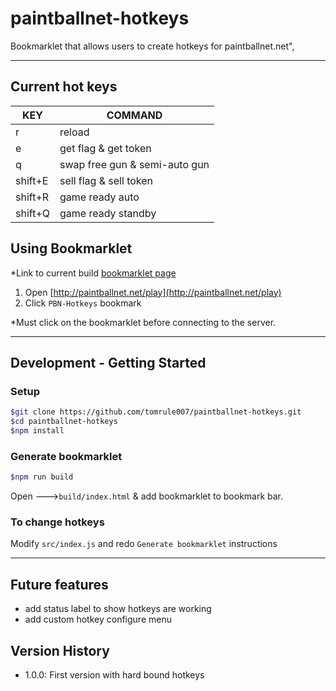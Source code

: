 # paintballnet-hotkeys

Bookmarklet that allows users to create hotkeys for paintballnet.net",

---

## Current hot keys

| KEY     | COMMAND                       |
| ------- | ----------------------------- |
| r       | reload                        |
| e       | get flag & get token          |
| q       | swap free gun & semi-auto gun |
| shift+E | sell flag & sell token        |
| shift+R | game ready auto               |
| shift+Q | game ready standby            |

## Using Bookmarklet

\*Link to current build [bookmarklet page](https://tomrule007.github.io/paintballnet-hotkeys/build/index.html)

1. Open [http://paintballnet.net/play](http://paintballnet.net/play)
2. Click `PBN-Hotkeys` bookmark

\*Must click on the bookmarklet before connecting to the server.

---

## Development - Getting Started

### Setup

```bash
$git clone https://github.com/tomrule007/paintballnet-hotkeys.git
$cd paintballnet-hotkeys
$npm install
```

### Generate bookmarklet

```bash
$npm run build
```

Open --->`build/index.html` & add bookmarklet to bookmark bar.

### To change hotkeys

Modify `src/index.js` and redo `Generate bookmarklet` instructions

---

## Future features

- add status label to show hotkeys are working
- add custom hotkey configure menu

## Version History

- 1.0.0: First version with hard bound hotkeys
